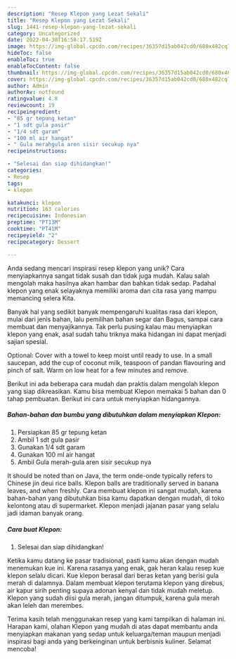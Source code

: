```yaml
---
description: "Resep Klepon yang Lezat Sekali"
title: "Resep Klepon yang Lezat Sekali"
slug: 1441-resep-klepon-yang-lezat-sekali
category: Uncategorized
date: 2022-04-30T16:58:17.519Z
image: https://img-global.cpcdn.com/recipes/36357d15ab042cd0/680x482cq70/klepon-foto-resep-utama.jpg
hideToc: false
enableToc: true
enableTocContent: false
thumbnail: https://img-global.cpcdn.com/recipes/36357d15ab042cd0/680x482cq70/klepon-foto-resep-utama.jpg
cover: https://img-global.cpcdn.com/recipes/36357d15ab042cd0/680x482cq70/klepon-foto-resep-utama.jpg
author: Admin
authorAv: notfound
ratingvalue: 4.8
reviewcount: 19
recipeingredient:
- "85 gr tepung ketan"
- "1 sdt gula pasir"
- "1/4 sdt garam"
- "100 ml air hangat"
- " Gula merahgula aren sisir secukup nya"
recipeinstructions:

- "Selesai dan siap dihidangkan!"
categories:
- Resep
tags:
- klepon

katakunci: klepon 
nutrition: 163 calories
recipecuisine: Indonesian
preptime: "PT13M"
cooktime: "PT41M"
recipeyield: "2"
recipecategory: Dessert

---
```





Anda sedang mencari inspirasi resep klepon yang unik? Cara menyiapkannya sangat tidak susah dan tidak juga mudah. Kalau salah mengolah maka hasilnya akan hambar dan bahkan tidak sedap. Padahal klepon yang enak selayaknya memiliki aroma dan cita rasa yang mampu memancing selera Kita.





Banyak hal yang sedikit banyak mempengaruhi kualitas rasa dari klepon, mulai dari jenis bahan, lalu pemilihan bahan segar dan Bagus, sampai cara membuat dan menyajikannya. Tak perlu pusing kalau mau menyiapkan klepon yang enak,      asal sudah tahu triknya maka hidangan ini dapat menjadi sajian spesial.














Optional: Cover with a towel to keep moist until ready to use. In a small saucepan, add the cup of coconut milk, teaspoon of pandan flavouring and pinch of salt. Warm on low heat for a few minutes and remove.






Berikut ini ada beberapa cara mudah dan praktis dalam mengolah klepon yang siap dikreasikan. Kamu bisa membuat Klepon memakai 5 bahan dan 0 tahap pembuatan. Berikut ini cara untuk menyiapkan hidangannya.

<!--inarticleads1-->

##### Bahan-bahan dan bumbu yang dibutuhkan dalam menyiapkan Klepon:

1. Persiapkan 85 gr tepung ketan
1. Ambil 1 sdt gula pasir
1. Gunakan 1/4 sdt garam
1. Gunakan 100 ml air hangat
1. Ambil  Gula merah-gula aren sisir secukup nya


It should be noted than on Java, the term onde-onde typically refers to Chinese jin deui rice balls. Klepon balls are traditionally served in banana leaves, and when freshly. Cara membuat klepon ini sangat mudah, karena bahan-bahan yang dibutuhkan bisa kamu dapatkan dengan mudah, di toko kelontong atau di supermarket. Klepon menjadi jajanan pasar yang selalu jadi idaman banyak orang. 

<!--inarticleads2-->

##### Cara buat Klepon:


1. Selesai dan siap dihidangkan!

Ketika kamu datang ke pasar tradisional, pasti kamu akan dengan mudah menemukan kue ini. Karena rasanya yang enak, gak heran kalau resep kue klepon selalu dicari. Kue klepon berasal dari beras ketan yang berisi gula merah di dalamnya. Dalam membuat klepon terutama klepon yang direbus, air kapur sirih penting supaya adonan kenyal dan tidak mudah meletup. Klepon yang sudah diisi gula merah, jangan ditumpuk, karena gula merah akan leleh dan merembes. 

Terima kasih telah menggunakan resep yang kami tampilkan di halaman ini. Harapan kami, olahan Klepon yang mudah di atas dapat membantu anda menyiapkan makanan yang sedap untuk keluarga/teman maupun menjadi inspirasi bagi anda yang berkeinginan untuk berbisnis kuliner. Selamat mencoba!
